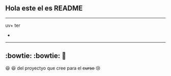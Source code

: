 ## Hola este el es README

------------
uv+
ter

- 

-----------------------

:bowtie: :bowtie: :blue_heart:
------------

:laughing: :laughing: del proyectyo que cree para el ~~curso~~
:cry:


